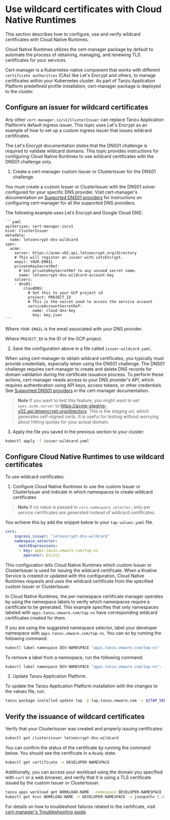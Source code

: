 # Use wildcard certificates with Cloud Native Runtimes

This section describes how to configure, use and verify wildcard certificates with Cloud Native Runtimes.

Cloud Native Runtimes utilizes the cert-manager package by default to automate the process of obtaining, 
managing, and renewing TLS certificates for your services.

Cert-manager is a Kubernetes-native component that works with different `certificate authorities` (CAs) like Let's Encrypt and others,
to manage certificates within your Kubernetes cluster. As part of Tanzu Application Platform predefined profile installation,
cert-manager package is deployed to the cluster.

## <a id="config-wildcard-issuer"></a> Configure an issuer for wildcard certificates

Any other `cert-manager.io/v1/ClusterIssuer` can replace Tanzu Application Platform’s default ingress issuer.
This topic uses Let's Encrypt as an example of how to set up a custom ingress issuer that issues wildcard certificates.

The Let's Encrypt documentation states that the DNS01 challenge is required to validate wildcard domains.
This topic provides instructions for configuring Cloud Native Runtimes to use wildcard certificates with the DNS01 challenge only.

1. Create a cert-manager custom Issuer or ClusterIssuer for the DNS01 challenge.

  You must create a custom Issuer or ClusterIssuer with the DNS01 solver configured for your specific DNS provider.
  Visit cert-manager's documentation on [Supported DNS01 providers](https://cert-manager.io/docs/configuration/acme/dns01/#supported-dns01-providers)
  for instructions on configuring cert-manager for all the supported DNS providers.

  The following example uses Let’s Encrypt and Google Cloud DNS:

    ```yaml
    apiVersion: cert-manager.io/v1
    kind: ClusterIssuer
    metadata:
      name: letsencrypt-dns-wildcard
    spec:
      acme:
        server: https://acme-v02.api.letsencrypt.org/directory
        # This will register an issuer with LetsEncrypt.
        email: YOUR-EMAIL
        privateKeySecretRef:
          # Set privateKeySecretRef to any unused secret name.
          name: letsencrypt-dns-wildcard-account-key
        solvers:
        - dns01:
            cloudDNS:
              # Set this to your GCP project id
              project: PROJECT_ID
              # This is the secret used to access the service account
              serviceAccountSecretRef:
                name: cloud-dns-key
                key: key.json
    ```

  Where `YOUR-EMAIL` is the email associated with your DNS provider.
  
  Where `PROJECT_ID` is the ID of the GCP project.

2. Save the configuration above in a file called `issuer-wildcard.yaml`.

  When using cert-manager to obtain wildcard certificates, you typically must provide credentials, especially when using the DNS01 challenge.
  The DNS01 challenge requires cert-manager to create and delete DNS records for domain validation during the certificate issuance process.
  To perform these actions, cert-manager needs access to your DNS provider's API, which requires authentication using API keys, access tokens,
  or other credentials. See [Supported DNS01 providers](https://cert-manager.io/docs/configuration/acme/dns01/#supported-dns01-providers) in the cert-manager documentation.

  >**Note** If you want to test this feature, you might want to set `spec.acme.server` to https://acme-staging-v02.api.letsencrypt.org/directory.
  > This is the staging url, which generates self-signed certs. It is useful for testing without worrying about hitting quotas for your actual domain.

3. Apply the file you saved in the previous section to your cluster:

  ```sh
  kubectl apply -f issuer-wildcard.yaml`
  ```

## <a id="use-wildcard-issuer"></a> Configure Cloud Native Runtimes to use wildcard certificates

To use wildcard certificates:

1. Configure Cloud Native Runtimes to use the custom Issuer or ClusterIssuer and indicate in which namespaces to create wildcard certificates

  >**Note** If no value is passed to `cnrs.namespace_selector`, only per service certificates are generated instead of wildcard certificates.

  You achieve this by add the snippet below to your `tap-values.yaml` file.

  ```yaml
  cnrs:
      ingress_issuer: "letsencrypt-dns-wildcard"
      namespace_selector:
        matchExpressions:
        - key: apps.tanzu.vmware.com/tap-ns
          operator: Exists
  ```

  This configuration tells Cloud Native Runtimes which custom Issuer or ClusterIssuer is used for issuing the wildcard certificate.
  When a Knative Service is created or updated with this configuration, Cloud Native Runtimes requests and uses the wildcard certificate
  from the specified custom Issuer or ClusterIssuer.

  In Cloud Native Runtimes, the per-namespace certificate manager operates by using the namespace labels to verify which
  namespaces require a certificate to be generated. This example specifies that only namespaces labeled with
  `apps.tanzu.vmware.com/tap-ns` have corresponding wildcard certificates created for them.

  If you are using the suggested namespace selector, label your developer namespace with `apps.tanzu.vmware.com/tap-ns`.
  You can so by running the following command:

  ```sh
  kubectl label namespace DEV-NAMESPACE "apps.tanzu.vmware.com/tap-ns"
  ```

  To remove a label from a namespace, run the following command:

  ```sh
  kubectl label namespace DEV-NAMESPACE "apps.tanzu.vmware.com/tap-ns"- --overwrite
  ```

2. Update Tanzu Application Platform.

  To update the Tanzu Application Platform installation with the changes to the values file, run:

  ```sh
  tanzu package installed update tap -p tap.tanzu.vmware.com -v ${TAP_VERSION} --values-file tap-values.yaml -n tap-install
  ```

## <a id="verify-wildcard"></a> Verify the issuance of wildcard certificates

Verify that your ClusterIssuer was created and properly issuing certificates:

```sh
kubectl get clusterissuer letsencrypt-dns-wildcard
```

You can confirm the status of the certificate by running the command below. You should see the certificate in a `Ready` state.

```sh
kubectl get certificate -n DEVELOPER-NAMESPACE
```

Additionally, you can access your workload using the domain you specified with `curl` or a web browser, and verify that it is using
a TLS certificate issued by the custom Issuer or ClusterIssuer.

```sh
tanzu apps workload get WORKLOAD-NAME --namespace DEVELOPER-NAMESPACE
kubectl get ksvc WORKLOAD-NAME -n DEVELOPER-NAMESPACE -o jsonpath='{.status.url}'
```

For details on how to troubleshoot failures related to the certificate,
visit [cert-manager's Troubleshooting guide](https://cert-manager.io/docs/troubleshooting).